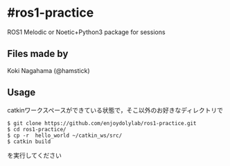 # #ros1-practice
ROS1 Melodic or Noetic+Python3 package for sessions  

## Files made by
Koki Nagahama (@hamstick)

## Usage
catkinワークスペースができている状態で，そこ以外のお好きなディレクトリで
```
$ git clone https://github.com/enjoydolylab/ros1-practice.git
$ cd ros1-practice/
$ cp -r  hello_world ~/catkin_ws/src/
$ catkin build
```
を実行してください
